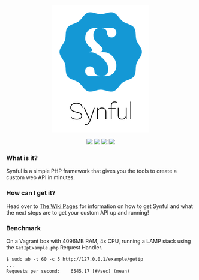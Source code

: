 
<p align='center'>
	<img src='https://github.com/nathan-fiscaletti/synful/blob/gh-pages/Logo.png?raw=true' />
</p>

<p align='center'>
    <a href='https://styleci.io/repos/66602627'><img src='https://styleci.io/repos/66602627/shield?style=flat' /></a>
    <a href='https://packagist.org/packages/nafisc/synful'><img src='https://poser.pugx.org/nafisc/synful/v/stable?format=flat' /></a>
    <a href='https://packagist.org/packages/nafisc/synful'><img src='https://poser.pugx.org/nafisc/synful/v/unstable?format=flat' /></a>
    <a href='https://packagist.org/packages/nafisc/synful'><img src='https://poser.pugx.org/nafisc/synful/license?format=flat' /></a>
</p>
		
### What is it?		
Synful is a simple PHP framework that gives you the tools to create a custom web API in minutes.
		
### How can I get it?		
Head over to [The Wiki Pages](http://github.com/nathan-fiscaletti/synful/wiki) for information on how to get Synful and what the next steps are to get your custom API up and running!

### Benchmark

On a Vagrant box with 4096MB RAM, 4x CPU, running a LAMP stack using the `GetIpExample.php` Request Handler.

```
$ sudo ab -t 60 -c 5 http://127.0.0.1/example/getip
...
Requests per second:    6545.17 [#/sec] (mean)
```

